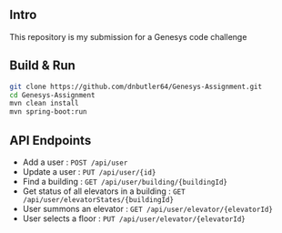 ## Intro
This repository is my submission for a Genesys code challenge

## Build & Run
```sh
git clone https://github.com/dnbutler64/Genesys-Assignment.git
cd Genesys-Assignment
mvn clean install
mvn spring-boot:run
```

## API Endpoints
* Add a user : `POST /api/user`
* Update a user : `PUT /api/user/{id}`
* Find a building : `GET /api/user/building/{buildingId}`
* Get status of all elevators in a building : `GET /api/user/elevatorStates/{buildingId}`
* User summons an elevator : `GET /api/user/elevator/{elevatorId}`
* User selects a floor : `PUT /api/user/elevator/{elevatorId}`

